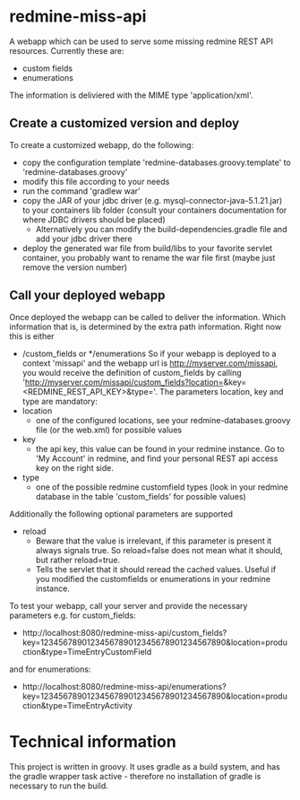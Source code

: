 redmine-miss-api
================

A webapp which can be used to serve some missing redmine REST API resources. Currently these are:
* custom fields
* enumerations

The information is deliviered with the MIME type 'application/xml'.

Create a customized version and deploy
--------------------------------------
To create a customized webapp, do the following:
* copy the configuration template 'redmine-databases.groovy.template' to 'redmine-databases.groovy'
* modify this file according to your needs
* run the command 'gradlew war'
* copy the JAR of your jdbc driver (e.g. mysql-connector-java-5.1.21.jar) to your containers lib folder (consult your containers documentation for where JDBC drivers should be placed)
    * Alternatively you can modify the build-dependencies.gradle file and add your jdbc driver there
* deploy the generated war file from build/libs to your favorite servlet container, you probably want to rename the war file first (maybe just remove the version number)

Call your deployed webapp
-------------------------
Once deployed the webapp can be called to deliver the information. Which information that is, is determined by the extra path information.
Right now this is either 
* /custom_fields 
or 
*/enumerations
So if your webapp is deployed to a context 'missapi' and the webapp url is http://myserver.com/missapi,
you would receive the definition of custom_fields by calling 'http://myserver.com/missapi/custom_fields?location=<LOCATION>&key=<REDMINE_REST_API_KEY>&type=<TYPE>'.
The parameters location, key and type are mandatory:
* location
    * one of the configured locations, see your redmine-databases.groovy file (or the web.xml) for possible values
* key
    * the api key, this value can be found in your redmine instance. Go to 'My Account' in redmine, and find your personal REST api access key on the right side.
* type
    * one of the possible redmine customfield types (look in your redmine database in the table 'custom_fields' for possible values)

Additionally the following optional parameters are supported
* reload
    * Beware that the value is irrelevant, if this parameter is present it always signals true. So reload=false does not mean what it should, but rather reload=true.
    * Tells the servlet that it should reread the cached values. Useful if you modified the customfields or enumerations in your redmine instance.


To test your webapp, call your server and provide the necessary parameters e.g. for custom_fields: 
* http://localhost:8080/redmine-miss-api/custom_fields?key=1234567890123456789012345678901234567890&location=production&type=TimeEntryCustomField

and for enumerations:
* http://localhost:8080/redmine-miss-api/enumerations?key=1234567890123456789012345678901234567890&location=production&type=TimeEntryActivity



Technical information
=====================

This project is written in groovy. It uses gradle as a build system, and has the gradle wrapper task active - therefore no installation of gradle
is necessary to run the build.
